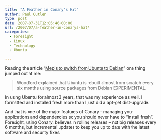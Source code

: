 ```yaml
---
title: "A Feather in Conary's Hat"
author: Paul Cutler
type: post
date: 2007-07-31T12:05:46+00:00
url: /2007/07/a-feather-in-conarys-hat/
categories:
  - Foresight
  - Linux
  - Technology
  - Ubuntu

---
```

Reading the article &#8220;[Mepis to switch from Ubuntu to Debian][1]&#8221; one thing jumped out at me:

> Woodford explained that Ubuntu is rebuilt almost from scratch every six months using source packages from Debian EXPERIMENTAL.

In using Ubuntu for almost 3 years, that was my experience as well. I formatted and installed fresh more than I just did a apt-get dist-upgrade.

And that is one of the major features of Conary &#8211; managing your applications and dependencies so you should never have to &#8220;install fresh&#8221;. Foresight, using Conary, believes in rolling releases &#8211; not big releases every 6 months, but incremental updates to keep you up to date with the latest software and security fixes.

 [1]: http://www.desktoplinux.com/news/NS6170488551.html